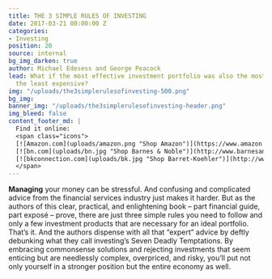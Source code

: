 ```yaml
---
title: THE 3 SIMPLE RULES OF INVESTING
date: 2017-03-21 00:00:00 Z
categories:
- Investing
position: 20
source: internal
bg_img_darken: true
author: Michael Edesess and George Peacock
lead: What if the most effective investment portfolio was also the most simple and
  the least expensive?
img: "/uploads/the3simplerulesofinvesting-500.png"
bg_img: 
banner_img: "/uploads/the3simplerulesofinvesting-header.png"
img_bleed: false
content_footer_md: |
  Find it online:
  <span class="icons">
  [![Amazon.com](uploads/amazon.png "Shop Amazon")](https://www.amazon.com/Simple-Rules-Investing-Everything-Instead/dp/1626561621/ref=sr_1_1?ie=UTF8&qid=1487016255&sr=8-1&keywords=edesess)
  [![bn.com](uploads/bn.jpg "Shop Barnes & Noble")](http://www.barnesandnoble.com/w/the-3-simple-rules-of-investing-michael-edesess/1117657738?ean=9781626561625)
  [![bkconnection.com](uploads/bk.jpg "Shop Barret-Koehler")](http://www.bkconnection.com/ProdDetails.asp?ID=9781626561625&PG=1&Type=BL&PCS=BKP)
  </span>
---
```


**Managing** your money can be stressful. And confusing and complicated advice from the financial services industry just makes it harder. But as the authors of this clear, practical, and enlightening book – part financial guide, part exposé – prove, there are just three simple rules you need to follow and only a few investment products that are necessary for an ideal portfolio. That’s it. And the authors dispense with all that “expert” advice by deftly debunking what they call investing’s Seven Deadly Temptations.  By embracing commonsense solutions and rejecting investments that seem enticing but are needlessly complex, overpriced, and risky, you’ll put not only yourself in a stronger position but the entire economy as well.